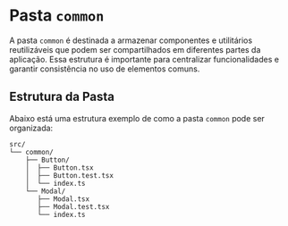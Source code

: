 # Pasta `common`

A pasta `common` é destinada a armazenar componentes e utilitários reutilizáveis que podem ser compartilhados em diferentes partes da aplicação. Essa estrutura é importante para centralizar funcionalidades e garantir consistência no uso de elementos comuns.

## Estrutura da Pasta

Abaixo está uma estrutura exemplo de como a pasta `common` pode ser organizada:

```plaintext
src/
└── common/
    ├── Button/
    │  ├── Button.tsx
    │  ├── Button.test.tsx
    │  └── index.ts
    └── Modal/
       ├── Modal.tsx
       ├── Modal.test.tsx
       └── index.ts
```
